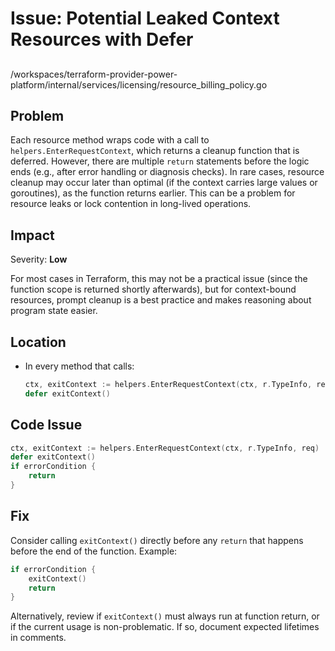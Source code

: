 # Issue: Potential Leaked Context Resources with Defer

##

/workspaces/terraform-provider-power-platform/internal/services/licensing/resource_billing_policy.go

## Problem

Each resource method wraps code with a call to `helpers.EnterRequestContext`, which returns a cleanup function that is deferred. However, there are multiple `return` statements before the logic ends (e.g., after error handling or diagnosis checks). In rare cases, resource cleanup may occur later than optimal (if the context carries large values or goroutines), as the function returns earlier. This can be a problem for resource leaks or lock contention in long-lived operations.

## Impact

Severity: **Low**

For most cases in Terraform, this may not be a practical issue (since the function scope is returned shortly afterwards), but for context-bound resources, prompt cleanup is a best practice and makes reasoning about program state easier.

## Location

- In every method that calls:
  ```go
  ctx, exitContext := helpers.EnterRequestContext(ctx, r.TypeInfo, req)
  defer exitContext()
  ```

## Code Issue

```go
ctx, exitContext := helpers.EnterRequestContext(ctx, r.TypeInfo, req)
defer exitContext()
if errorCondition {
    return
}
```

## Fix

Consider calling `exitContext()` directly before any `return` that happens before the end of the function. Example:

```go
if errorCondition {
    exitContext()
    return
}
```

Alternatively, review if `exitContext()` must always run at function return, or if the current usage is non-problematic. If so, document expected lifetimes in comments.

